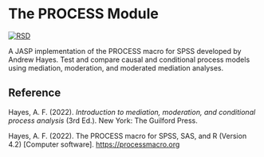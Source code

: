 # The PROCESS Module

[![RSD](https://img.shields.io/badge/rsd-jaspProcess-00a3e3.svg)](https://research-software-directory.org/software/jaspProcess)

A JASP implementation of the PROCESS macro for SPSS developed by Andrew Hayes. Test and compare causal and conditional process models using mediation, moderation, and moderated mediation analyses.

## Reference

Hayes, A. F. (2022). *Introduction to mediation, moderation, and conditional process analysis* (3rd Ed.). New York: The Guilford Press.

Hayes, A. F. (2022). The PROCESS macro for SPSS, SAS, and R (Version 4.2) [Computer software]. https://processmacro.org

